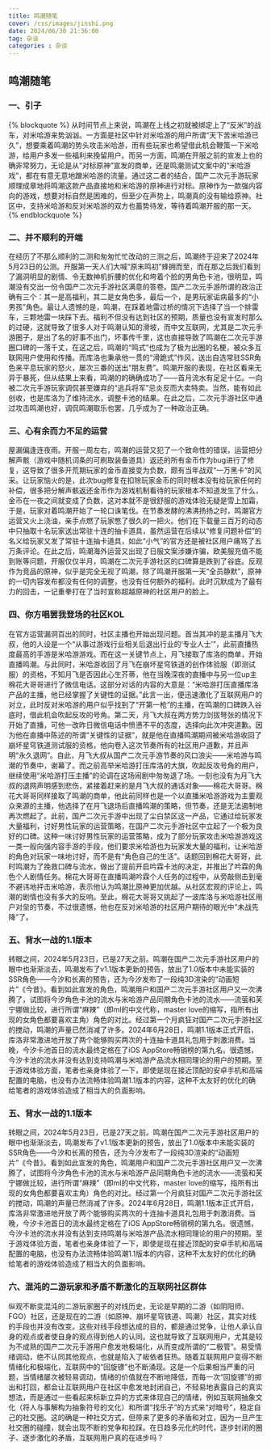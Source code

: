```yaml
---
title: 鸣潮随笔
cover: /css/images/jinshi.png
date: 2024/06/30 21:36:00
tag: 杂谈
categories : 杂谈
---
```


## 鸣潮随笔

### 一、引子

{% blockquote %}
从时间节点上来说，鸣潮在上线之初就被绑定上了“反米”的战车，对米哈游来势汹汹。一方面是社区中针对米哈游的用户所谓“天下苦米哈游已久”，想要乘着鸣潮的势头攻击米哈游，而有些玩家也希望借此机会鞭策一下米哈游，给用户多发一些福利来挽留用户。而另一方面，鸣潮在开服之前的宣发上也的确非常努力，无论是从“对标原神”宣发的商单，还是鸣潮测试文案中的“米哈游戏”，都在有意无意地蹭米哈游的流量。通过这二者的结合，国产二次元手游玩家顺理成章地将鸣潮这款产品直接地和米哈游的原神进行对标。原神作为一款强内容向的游戏，想要对标自然是困难的，但至少在声势上，鸣潮真的没有输给原神。社区中，支持米哈游和反对米哈游的双方也蓄势待发，等待着鸣潮开服的那一天。
{% endblockquote %}

### 二、并不顺利的开端

在经历了不那么顺利的二测和匆匆忙忙改动的三测之后，鸣潮终于迎来了2024年5月23日的公测。开服第一天人们大喊“原末鸣初”蜂拥而至，而在那之后我们看到了漏洞明显的剧情、令无数神机折腰的优化和垮着个脸的男角色卡池，很明显，鸣潮没有交出一份令国产二次元手游社区满意的答卷。国产二次元手游所谓的政治正确有三个：其一是高福利，其二是女角色多，最后一个，是男玩家诟病最多的“小男孩”角色。最让人遗憾的是，鸣潮，在踩着地雷过桥的情况下选择了当一个排雷车，三颗地雷一块踩下去。福利不但没有达到社区的预期，质量也没有宣发时那么的过硬，这就导致了很多人对于鸣潮认知的滑坡，而中文互联网，尤其是二次元手游圈子，是出了名的好事不出门，坏事传千里，这也直接导致了鸣潮在二次元手游圈口碑的一落千丈，在这之后，鸣潮的“鸣式”也成为了极为出圈的名梗，被众多互联网用户使用和传播。而库洛也秉承他一贯的“滑跪式”作风，送出自选常驻SSR角色来平息玩家的怒火，屡次三番的送出“朋友费”。鸣潮开服的表现，在社区看来无异于暴死，但从结果上来看，鸣潮的的确确成功了——首月流水有足足十亿。一向被二次元手游玩家调侃甚至嫌弃的“逃兵将军”忌炎反而大卖特卖。当然，能有如此创收，也是库洛为了维持流水，调整卡池的结果。在此之后，二次元手游社区中通过攻击鸣潮也好，调侃鸣潮取乐也罢，几乎成为了一种政治正确。


### 三、心有余而力不足的运营

屋漏偏逢连夜雨。开服一周左右，鸣潮的运营又犯了一个致命性的错误，运营把分解声骸（游戏中随机词条的可刷取装备道具）返还的所有金币作为bug进行了修复，这导致了很多开荒期玩家的金币直接变为负数，颇有当年战双“一万黑卡”的风采。让玩家恼火的是，此次bug修复在扣除玩家金币的同时根本没有给玩家任何的补偿，很多把分解声骸返还金币作为游戏机制看待的玩家根本不知道发生了什么，金币在一夜之间就变成了负数，这对本就不是很舒服的游戏体验无疑是雪上加霜，于是，玩家对着鸣潮开始了一轮口诛笔伐。在节奏发酵的沸沸扬扬之时，鸣潮官方运营又火上浇油，亲手点燃了玩家憋了很久的一把火。他们在下载量三百万的动态中只抽取十名玩家送出常驻十连的抽卡道具，虽然运营在后续以“修复问题补偿”的名义给玩家又发了常驻十连抽卡道具，如此“小气”的官方还是被社区用户痛骂了五万条评论。在此之后，鸣潮海外运营又出现了日服文案涉嫌诈骗，欧美服充值不能到账等问题，开服仅仅半月，鸣潮在二次元手游社区的口碑算是跌到了谷底。反观作为竞品的原神，似乎是完全无视了鸣潮，除了鸣潮开服第一天“全员静默”，原神的一切内容发布都没有任何的调整，也没有任何额外的福利。此时沉默成为了最有力的回击，一记重拳打在了当时宣称超越原神的社区用户的脸上。


### 四、你方唱罢我登场的社区KOL

在官方运营漏洞百出的同时，社区主播也开始出现问题。首当其冲的是主播月飞大叔，他的人设是一个“从事过游戏行业相关后退出行业的‘专业人士’”，此前直播热度最高的手游是米哈游游戏。而在这一关键节点上，月飞接取了库洛的商单，开始直播鸣潮。与此同时，米哈游收回了月飞在崩坏星穹铁道的创作体验服（即测试服）的资格，不知月飞是否因此心生芥蒂，他在当晚深夜的直播中与另一位up主棉花大哥哥进行了微信电话。这部分对话的内容的大意是：“米哈游打压直播库洛产品的主播，他已经掌握了关键性的证据。”此言一出，便迅速激化了互联网用户的对立，此时反对米哈游的用户似乎找到了“开第一枪”的主播，在鸣潮的口碑跌入谷底时，借此机会吹起反攻的号角。第二天，月飞大叔在两方势力剑拔弩张的情况下开始了直播，可他一改昨日微信电话中愤懑不平的态度，选择向此次冲突道歉。因为他在直播中陈述的所谓“关键性的证据”，就是他在直播鸣潮期间被米哈游收回了崩坏星穹铁道测试服的资格，他向卷入这次节奏所有的社区用户道歉，并且声明“永久退网”。自此，月飞大叔从国产二次元手游节奏的风口浪尖——米哈游与鸣潮的节奏中，谢幕了。而之前高举米哈游打压库洛的大旗，吹起反攻号角的用户，继续使用“米哈游打压主播”的论调在这场闹剧中匆匆退了场。一刻也没有为月飞大叔的退网声明感到悲伤，紧接着赶来的是月飞大叔的通话对象——棉花大哥哥。棉花大哥哥同样接取了鸣潮的商单，他此前同样也是一个以直播米哈游游戏为主要观众来源的主播，他选择了在月飞退场后直播鸣潮的策略，但节奏，还是无法遏制地再次燃起了。此前，国产二次元手游中出现了尘白禁区这一产品，它通过给玩家发大量福利，讨好男性玩家的运营策略，在国产二次元手游社区中立起了一个极为良好的口碑。这种一味讨好男性玩家的运营策略，成为了部分玩家攻击米哈游游戏这一类一般向强内容手游的手段，他们要求米哈游也为玩家发大量的福利，让米哈游的角色对玩家一味地讨好，而不是有“角色自己的生活”。话题回到棉花大哥哥，此时鸣潮为了挽救口碑与流水，做出了提前开启吟霖卡池的决定，并推出了吟霖的角色个人剧情任务。棉花大哥哥在直播鸣潮吟霖个人任务的过程中，从旁敲侧击到毫不避讳地抨击米哈游，表示他认为鸣潮比原神更加优越。从社区宏观的评论上，鸣潮的剧情也没有多大的反响。至此，棉花大哥哥又挑起了一波库洛与米哈游社区用户对垒的节奏，不过很遗憾，他也在反对米哈游的社区用户期待的眼光中“未战先降”了。

### 五、背水一战的1.1版本

转眼之间，2024年5月23日，已是27天之前。鸣潮在国产二次元手游社区用户的眼中也渐渐淡去，鸣潮发布了v1.1版本更新的预告，放出了1.0版本中未能实装的SSR角色——今汐和长离的预告，还为今汐发布了一段纯3D渲染的“动画短片”《今昔》。看到如此宣发的角色，鸣潮用户和国产二次元手游社区用户又一次沸腾了，试图将今汐角色卡池的流水与米哈游产品同期角色卡池的流水——流萤和芙宁娜做比较，进行所谓“麻辣”（即ml的中文代称，master love的缩写，指所有出现的女角色都要喜欢主角）角色的对比。经过第一个月疯狂对国产二次元手游社区的搅动，鸣潮的声量已然消减了许多。2024年6月28日，鸣潮1.1版本正式开启，库洛非常激进地开放了两个能够购买两次的十连抽卡道具礼包用于刺激消费。当晚，今汐卡池首日的流水最终定格在了iOS AppStore畅销榜的第九名。很遗憾，今汐卡池的流水并没有达到支持鸣潮与米哈游产品流水相同理论的用户的预期。至于游戏体验方面，笔者也亲身体验了一下，即使是现在接近顶配的安卓手机和高端配置的电脑，也没有办法流畅体验鸣潮1.1版本的内容，这种不太友好的优化的确给笔者的游戏体验造成了相当大的负面影响。

### 五、背水一战的1.1版本

转眼之间，2024年5月23日，已是27天之前。鸣潮在国产二次元手游社区用户的眼中也渐渐淡去，鸣潮发布了v1.1版本更新的预告，放出了1.0版本中未能实装的SSR角色——今汐和长离的预告，还为今汐发布了一段纯3D渲染的“动画短片”《今昔》。看到如此宣发的角色，鸣潮用户和国产二次元手游社区用户又一次沸腾了，试图将今汐角色卡池的流水与米哈游产品同期角色卡池的流水——流萤和芙宁娜做比较，进行所谓“麻辣”（即ml的中文代称，master love的缩写，指所有出现的女角色都要喜欢主角）角色的对比。经过第一个月疯狂对国产二次元手游社区的搅动，鸣潮的声量已然消减了许多。2024年6月28日，鸣潮1.1版本正式开启，库洛非常激进地开放了两个能够购买两次的十连抽卡道具礼包用于刺激消费。当晚，今汐卡池首日的流水最终定格在了iOS AppStore畅销榜的第九名。很遗憾，今汐卡池的流水并没有达到支持鸣潮与米哈游产品流水相同理论的用户的预期。至于游戏体验方面，笔者也亲身体验了一下，即使是现在接近顶配的安卓手机和高端配置的电脑，也没有办法流畅体验鸣潮1.1版本的内容，这种不太友好的优化的确给笔者的游戏体验造成了相当大的负面影响。

### 六、混沌的二游玩家和矛盾不断激化的互联网社区群体

纵观不断变混沌的二游玩家圈子的对线历史，无论是早期的二游（如阴阳师、FGO）社区，还是现在的二游（如原神、崩坏星穹铁道、鸣潮）社区，其实对线的手段也并没有改变。这些对线手段想达成的目的，都是通过党争，让他人承认自身的观点或者使自身的观点得到他人的认同。这也就导致了互联网用户，尤其是较为不成熟的国产二次元手游用户愈发地极端化，从而变成所谓的“二极管”。易受情绪调动，绝不认同其他观点，也就是陷入了皈依者狂热。随着互联网用户变得不断情绪化和极端化，互联网中的“回旋镖”也不断涌现。这是一个后果相当严重的问题，当情绪屡次被轻易调动，情绪的价值就在不断地降低，而每一次“回旋镖”的掷出和打回，都会让互联网用户在社区中愈发地封闭自己，不轻易地表露自己的真实想法，而是通过一些看起来标新立异的方式来体现自己的情绪，例如互联网抽象文化（将人与事解构为抽象符号的文化）和所谓“找乐子”的方式来“对暗号”，稳定自己的社交圈。这的确是一种社交方式，但带来了更多的矛盾和对立，因为一旦产生社交圈的碰撞，就会出现不断的党争和拉踩。在日趋多元化的时代，逐步封闭的圈子、逐步激化的矛盾，互联网用户真的在进步吗？